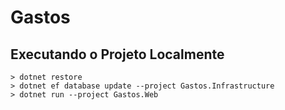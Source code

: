 # Gastos

## Executando o Projeto Localmente

```
> dotnet restore
> dotnet ef database update --project Gastos.Infrastructure
> dotnet run --project Gastos.Web
```
